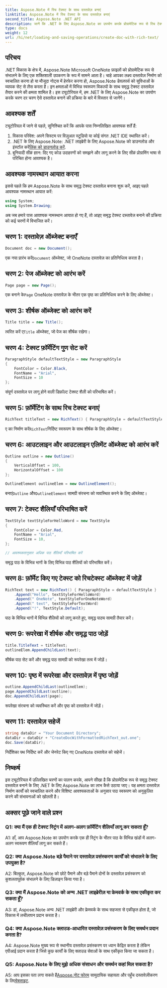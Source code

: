 ```yaml
---
title: Aspose.Note में रिच टेक्स्ट के साथ दस्तावेज़ बनाएं
linktitle: Aspose.Note में रिच टेक्स्ट के साथ दस्तावेज़ बनाएं
second_title: Aspose.Note .NET API
description: जानें कि .NET के लिए Aspose.Note का उपयोग करके प्रोग्रामेटिक रूप से रिच टेक्स्ट दस्तावेज़ कैसे बनाएं। कोड उदाहरणों के साथ चरण-दर-चरण मार्गदर्शिका।
type: docs
weight: 12
url: /hi/net/loading-and-saving-operations/create-doc-with-rich-text/
---
```

## परिचय

.NET विकास के क्षेत्र में, Aspose.Note Microsoft OneNote फ़ाइलों को प्रोग्रामेटिक रूप से संभालने के लिए एक शक्तिशाली उपकरण के रूप में सामने आता है। चाहे आपका लक्ष्य दस्तावेज़ निर्माण को स्वचालित करना हो या मौजूदा नोट्स में हेरफेर करना हो, Aspose.Note डेवलपर्स को सुविधाओं के व्यापक सेट से लैस करता है। इन क्षमताओं में विभिन्न स्वरूपण विकल्पों के साथ समृद्ध टेक्स्ट दस्तावेज़ तैयार करने की क्षमता शामिल है। इस ट्यूटोरियल में, हम .NET के लिए Aspose.Note का उपयोग करके चरण दर चरण ऐसे दस्तावेज़ बनाने की प्रक्रिया के बारे में विस्तार से जानेंगे।

## आवश्यक शर्तें

ट्यूटोरियल में जाने से पहले, सुनिश्चित करें कि आपके पास निम्नलिखित आवश्यक शर्तें हैं:

1. विकास परिवेश: अपने सिस्टम पर विज़ुअल स्टूडियो या कोई संगत .NET IDE स्थापित करें।
2.  .NET के लिए Aspose.Note: .NET लाइब्रेरी के लिए Aspose.Note को डाउनलोड और इंस्टॉल करें[लिंक को डाउनलोड करें](https://releases.aspose.com/note/net/).
3. बुनियादी सी# ज्ञान: दिए गए कोड उदाहरणों को समझने और लागू करने के लिए सी# प्रोग्रामिंग भाषा से परिचित होना आवश्यक है।

## आवश्यक नामस्थान आयात करना

इससे पहले कि हम Aspose.Note के साथ समृद्ध टेक्स्ट दस्तावेज़ बनाना शुरू करें, आइए पहले आवश्यक नामस्थान आयात करें:

```csharp
using System;
using System.Drawing;
```

अब जब हमारे पास आवश्यक नामस्थान आयात हो गए हैं, तो आइए समृद्ध टेक्स्ट दस्तावेज़ बनाने की प्रक्रिया को कई चरणों में विभाजित करें।

## चरण 1: दस्तावेज़ ऑब्जेक्ट बनाएँ

```csharp
Document doc = new Document();
```

 एक नया प्रारंभ करें`Document` ऑब्जेक्ट, जो OneNote दस्तावेज़ का प्रतिनिधित्व करता है।

## चरण 2: पेज ऑब्जेक्ट को आरंभ करें

```csharp
Page page = new Page();
```

 एक बनाने के`Page` OneNote दस्तावेज़ के भीतर एक पृष्ठ का प्रतिनिधित्व करने के लिए ऑब्जेक्ट।

## चरण 3: शीर्षक ऑब्जेक्ट को आरंभ करें

```csharp
Title title = new Title();
```

 त्वरित करें ए`Title` ऑब्जेक्ट, जो पेज का शीर्षक रखेगा।

## चरण 4: टेक्स्ट फ़ॉर्मेटिंग गुण सेट करें

```csharp
ParagraphStyle defaultTextStyle = new ParagraphStyle
{
    FontColor = Color.Black,
    FontName = "Arial",
    FontSize = 10
};
```

संपूर्ण दस्तावेज़ पर लागू होने वाली डिफ़ॉल्ट टेक्स्ट शैली को परिभाषित करें।

## चरण 5: फ़ॉर्मेटिंग के साथ रिच टेक्स्ट बनाएं

```csharp
RichText titleText = new RichText() { ParagraphStyle = defaultTextStyle }.Append("Title!");
```

 ए का निर्माण करें`RichText`निर्दिष्ट स्वरूपण के साथ शीर्षक के लिए ऑब्जेक्ट।

## चरण 6: आउटलाइन और आउटलाइन एलिमेंट ऑब्जेक्ट को आरंभ करें

```csharp
Outline outline = new Outline()
{
    VerticalOffset = 100,
    HorizontalOffset = 100
};

OutlineElement outlineElem = new OutlineElement();
```

 बनाएं`Outline` और`OutlineElement` सामग्री संरचना को व्यवस्थित करने के लिए ऑब्जेक्ट।

## चरण 7: टेक्स्ट शैलियाँ परिभाषित करें

```csharp
TextStyle textStyleForHelloWord = new TextStyle
{
    FontColor = Color.Red,
    FontName = "Arial",
    FontSize = 10,
};

// आवश्यकतानुसार अधिक पाठ शैलियाँ परिभाषित करें
```

समृद्ध पाठ के विभिन्न भागों के लिए विभिन्न पाठ शैलियों को परिभाषित करें।

## चरण 8: फ़ॉर्मेट किए गए टेक्स्ट को रिचटेक्स्ट ऑब्जेक्ट में जोड़ें

```csharp
RichText text = new RichText() { ParagraphStyle = defaultTextStyle }
    .Append("Hello", textStyleForHelloWord)
    .Append(" OneNote", textStyleForOneNoteWord)
    .Append(" text", textStyleForTextWord)
    .Append("!", TextStyle.Default);
```

पाठ के विभिन्न भागों में विभिन्न शैलियों को लागू करते हुए, समृद्ध पाठ्य सामग्री तैयार करें।

## चरण 9: रूपरेखा में शीर्षक और समृद्ध पाठ जोड़ें

```csharp
title.TitleText = titleText;
outlineElem.AppendChildLast(text);
```

शीर्षक पाठ सेट करें और समृद्ध पाठ सामग्री को रूपरेखा तत्व में जोड़ें।

## चरण 10: पृष्ठ में रूपरेखा और दस्तावेज़ में पृष्ठ जोड़ें

```csharp
outline.AppendChildLast(outlineElem);
page.AppendChildLast(outline);
doc.AppendChildLast(page);
```

रूपरेखा संरचना को व्यवस्थित करें और पृष्ठ को दस्तावेज़ में जोड़ें।

## चरण 11: दस्तावेज़ सहेजें

```csharp
string dataDir = "Your Document Directory";
dataDir = dataDir + "CreateDocWithFormattedRichText_out.one";
doc.Save(dataDir);
```

निर्देशिका पथ निर्दिष्ट करें और जेनरेट किए गए OneNote दस्तावेज़ को सहेजें।

## निष्कर्ष

इस ट्यूटोरियल में उल्लिखित चरणों का पालन करके, आपने सीखा है कि प्रोग्रामेटिक रूप से समृद्ध टेक्स्ट दस्तावेज़ बनाने के लिए .NET के लिए Aspose.Note का लाभ कैसे उठाया जाए। यह क्षमता दस्तावेज़ निर्माण कार्यों को स्वचालित करने और विशिष्ट आवश्यकताओं के अनुसार पाठ स्वरूपण को अनुकूलित करने की संभावनाओं को खोलती है।

## अक्सर पूछे जाने वाले प्रश्न

### Q1: क्या मैं एक ही टेक्स्ट स्ट्रिंग में अलग-अलग फ़ॉर्मेटिंग शैलियाँ लागू कर सकता हूँ?

A1: हाँ, आप Aspose.Note का उपयोग करके एक ही स्ट्रिंग के भीतर पाठ के विभिन्न खंडों में अलग-अलग स्वरूपण शैलियाँ लागू कर सकते हैं।

### Q2: क्या Aspose.Note बड़े पैमाने पर दस्तावेज़ प्रसंस्करण कार्यों को संभालने के लिए उपयुक्त है?

A2: बिल्कुल, Aspose.Note को छोटे पैमाने और बड़े पैमाने दोनों के दस्तावेज़ प्रसंस्करण को कुशलतापूर्वक संभालने के लिए डिज़ाइन किया गया है।

### Q3: क्या मैं Aspose.Note को अन्य .NET लाइब्रेरीज़ या फ्रेमवर्क के साथ एकीकृत कर सकता हूँ?

A3: हां, Aspose.Note अन्य .NET लाइब्रेरी और फ्रेमवर्क के साथ सहजता से एकीकृत होता है, जो विकास में लचीलापन प्रदान करता है।

### Q4: क्या Aspose.Note क्लाउड-आधारित दस्तावेज़ प्रसंस्करण के लिए समर्थन प्रदान करता है?

A4: Aspose.Note मुख्य रूप से स्थानीय दस्तावेज़ प्रसंस्करण पर ध्यान केंद्रित करता है लेकिन एपीआई प्रदान करता है जिसे कुछ कार्यों के लिए क्लाउड सेवाओं के साथ एकीकृत किया जा सकता है।

### Q5: Aspose.Note के लिए मुझे अधिक संसाधन और समर्थन कहां मिल सकता है?

 A5: आप इसका पता लगा सकते हैं[Aspose.नोट फोरम](https://forum.aspose.com/c/note/28) सामुदायिक सहायता और पहुँच दस्तावेज़ीकरण के लिए[वेबसाइट](https://reference.aspose.com/note/net/).